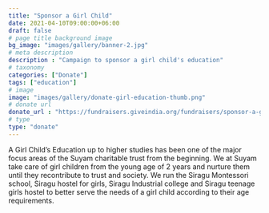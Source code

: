 ```yaml
---
title: "Sponsor a Girl Child"
date: 2021-04-10T09:00:00+06:00
draft: false
# page title background image
bg_image: "images/gallery/banner-2.jpg"
# meta description
description : "Campaign to sponsor a girl child's education"
# taxonomy
categories: ["Donate"]
tags: ["education"]
# image
image: "images/gallery/donate-girl-education-thumb.png"
# donate url
donate_url : "https://fundraisers.giveindia.org/fundraisers/sponsor-a-girl-childs-education"
# type
type: "donate"
---
```


A Girl Child’s Education up to higher studies has been one of the major focus 
areas of the Suyam charitable trust from the beginning. We at Suyam take care 
of girl children from the young age of 2 years and nurture them until they 
recontribute to trust and society. We run the Siragu Montessori school, Siragu 
hostel for girls, Siragu Industrial college and Siragu teenage girls hostel to 
better serve the needs of a girl child according to their age requirements.

